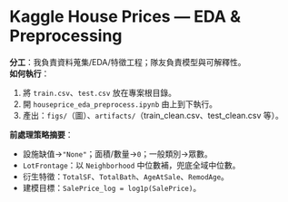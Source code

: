 # Kaggle House Prices — EDA & Preprocessing

**分工**：我負責資料蒐集/EDA/特徵工程；隊友負責模型與可解釋性。  
**如何執行**：
1. 將 `train.csv`、`test.csv` 放在專案根目錄。
2. 開 `houseprice_eda_preprocess.ipynb` 由上到下執行。
3. 產出：`figs/`（圖）、`artifacts/`（train_clean.csv、test_clean.csv 等）。

**前處理策略摘要**：
- 設施缺值→`"None"`；面積/數量→`0`；一般類別→眾數。
- `LotFrontage`：以 `Neighborhood` 中位數補，兜底全域中位數。
- 衍生特徵：`TotalSF`、`TotalBath`、`AgeAtSale`、`RemodAge`。
- 建模目標：`SalePrice_log = log1p(SalePrice)`。
